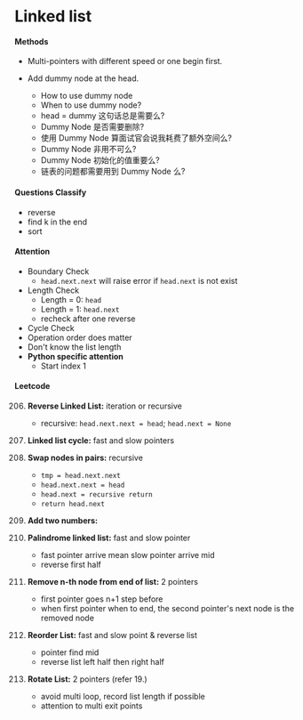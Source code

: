 # Linked list

#### Methods

* Multi-pointers with different speed or one begin first.

* Add dummy node at the head.
  * How to use dummy node
  * When to use dummy node?
  * head = dummy 这句话总是需要么?
  * Dummy Node 是否需要删除?
  * 使用 Dummy Node 算面试官会说我耗费了额外空间么?
  * Dummy Node 非用不可么?
  * Dummy Node 初始化的值重要么?
  * 链表的问题都需要用到 Dummy Node 么?

#### Questions Classify

* reverse
* find k in the end
* sort

#### Attention

- Boundary Check
  - `head.next.next` will raise error if `head.next` is not exist
- Length Check
  - Length = 0: `head`
  - Length = 1: `head.next`
  - recheck after one reverse
- Cycle Check
- Operation order does matter
- Don't know the list length
- **Python specific attention**
  - Start index 1

#### Leetcode

206. **Reverse Linked List:** iteration or recursive
     * recursive: `head.next.next = head`; `head.next = None`

141. **Linked list cycle:** fast and slow pointers

24. **Swap nodes in pairs:** recursive
    * `tmp = head.next.next`
    * `head.next.next = head`
    * `head.next = recursive return`
    * `return head.next`

2. **Add two numbers:**

234. **Palindrome linked list:** fast and slow pointer
     * fast pointer arrive mean slow pointer arrive mid
     * reverse first half

19. **Remove n-th node from end of list:** 2 pointers
    * first pointer goes n+1 step before
    * when first pointer when to end, the second pointer's next node is the removed node

143. **Reorder List:** fast and slow point & reverse list
     * pointer find mid
     * reverse list left half then right half

61. **Rotate List:** 2 pointers (refer 19.)
    * avoid multi loop, record list length if possible
    * attention to multi exit points